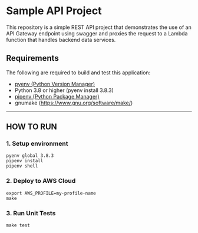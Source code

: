 # Sample API Project

This repository is a simple REST API project that demonstrates the use of an API Gateway endpoint using swagger and proxies the request to a Lambda function that handles backend data services.

## Requirements
The following are required to build and test this application:

* [pyenv (Python Version Manager)](https://github.com/pyenv/pyenv)
* Python 3.8 or higher (pyenv install 3.8.3)
* [pipenv (Python Package Manager)](https://github.com/pypa/pipenv)
* gnumake (https://www.gnu.org/software/make/)
---

## HOW TO RUN
### 1. Setup environment
```
pyenv global 3.8.3
pipenv install
pipenv shell
```

### 2. Deploy to AWS Cloud
```
export AWS_PROFILE=my-profile-name
make
```

### 3. Run Unit Tests
```
make test
```
